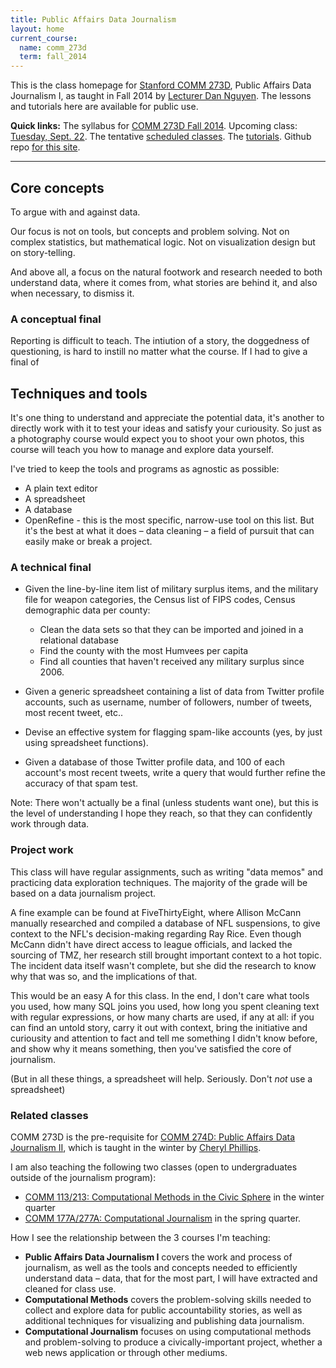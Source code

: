 ```yaml
---
title: Public Affairs Data Journalism
layout: home
current_course:
  name: comm_273d
  term: fall_2014
---
```


This is the class homepage for [Stanford COMM 273D](/lectures/comm_273d/2014_fall), Public Affairs Data Journalism I, as taught in Fall 2014 by [Lecturer Dan Nguyen](http://stanford.edu/~dun). The lessons and tutorials here are available for public use.

__Quick links:__ The syllabus for [COMM 273D Fall 2014](/lectures/comm_273d/2014_fall). Upcoming class: [Tuesday, Sept. 22](/2014-09-22). The tentative [scheduled classes](#lectures). The [tutorials](#tutorials). Github repo [for this site](https://github.com/public-affairs-data-journalism/comm273d).


--------------

## Core concepts

To argue with and against data.

Our focus is not on tools, but concepts and problem solving. Not on complex statistics, but mathematical logic. Not on visualization design but on story-telling.

And above all, a focus on the natural footwork and research needed to both understand data, where it comes from, what stories are behind it, and also when necessary, to dismiss it.


### A conceptual final

Reporting is difficult to teach. The intiution of a story, the doggedness of questioning, is hard to instill no matter what the course. If I had to give a final of 


## Techniques and tools

It's one thing to understand and appreciate the potential data, it's another to directly work with it to test your ideas and satisfy your curiousity. So just as a photography course would expect you to shoot your own photos, this course will teach you how to manage and explore data yourself.

I've tried to keep the tools and programs as agnostic as possible:

- A plain text editor
- A spreadsheet
- A database
- OpenRefine - this is the most specific, narrow-use tool on this list. But it's the best at what it does &ndash; data cleaning &ndash; a field of pursuit that can easily make or break a project.


### A technical final

- Given the line-by-line item list of military surplus items, and the military file for weapon categories, the Census list of FIPS codes, Census demographic data per county:
  -  Clean the data sets so that they can be imported and joined in a relational database
  -  Find the county with the most Humvees per capita
  -  Find all counties that haven't received any military surplus since 2006.

- Given a generic spreadsheet containing a list of data from Twitter profile accounts, such as username, number of followers, number of tweets, most recent tweet, etc..
-  Devise an effective system for flagging spam-like accounts (yes, by just using spreadsheet functions).
- Given a database of those Twitter profile data, and 100 of each account's most recent tweets, write a query that would further refine the accuracy of that spam test.


Note: There won't actually be a final (unless students want one), but this is the level of understanding I hope they reach, so that they can confidently work through data.


### Project work

This class will have regular assignments, such as writing "data memos" and practicing data exploration techniques. The majority of the grade will be based on a data journalism project. 

A fine example can be found at FiveThirtyEight, where Allison McCann manually researched and compiled a database of NFL suspensions, to give context to the NFL's decision-making regarding Ray Rice. Even though McCann didn't have direct access to league officials, and lacked the sourcing of TMZ, her research still brought important context to a hot topic. The incident data itself wasn't complete, but she did the research to know why that was so, and the implications of that.

This would be an easy A for this class. In the end, I don't care what tools you used, how many SQL joins you used, how long you spent cleaning text with regular expressions, or how many charts are used, if any at all: if you can find an untold story, carry it out with context, bring the initiative and curiousity and attention to fact and tell me something I didn't know before, and show why it means something, then you've satisfied the core of journalism.

(But in all these things, a spreadsheet will help. Seriously. Don't *not* use a spreadsheet)



### Related classes

COMM 273D is the pre-requisite for [COMM 274D: Public Affairs Data Journalism II](https://explorecourses.stanford.edu/search?view=catalog&filter-coursestatus-Active=on&page=0&catalog=&academicYear=&q=COMM+274D&collapse=), which is taught in the winter by [Cheryl Phillips](http://journalism.stanford.edu/news-cheryl-phillips/).

I am also teaching the following two classes (open to undergraduates outside of the journalism program):

- [COMM 113/213: Computational Methods in the Civic Sphere](https://explorecourses.stanford.edu/search?view=catalog&filter-coursestatus-Active=on&page=0&catalog=&academicYear=&q=COMM+213+Civic+Sphere&collapse=) in the winter quarter
- [COMM 177A/277A: Computational Journalism](https://explorecourses.stanford.edu/search?view=catalog&filter-coursestatus-Active=on&page=0&catalog=&academicYear=&q=COMM+277A&collapse=) in the spring quarter.

How I see the relationship between the 3 courses I'm teaching: 

- __Public Affairs Data Journalism I__ covers the work and process of journalism, as well as the tools and concepts needed to efficiently understand data &ndash; data, that for the most part, I will have extracted and cleaned for class use. 
- __Computational Methods__ covers the problem-solving skills needed to collect and explore data for public accountability stories, as well as additional techniques for visualizing and publishing data journalism.
-  __Computational Journalism__ focuses on using computational methods and problem-solving to produce a civically-important project, whether a web news application or through other mediums.

